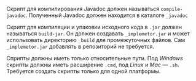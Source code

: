 Скрипт для компилирования Javadoc должен называться `compile-javadoc`.
Полученный Javadoc должен находится в каталоге `_javadoc`

Скрипт для компиляции и упаковки исходного кода в `.jar` должен называться `build-jar`.
Он должен создавать `_implemetor.jar` и может использовать директорию `_build` для промежуточных файлов.
Сам `_implemetor.jar` добавлять в репозиторий не требуется.

Сприпты должны иметь только относительные пути.
Под _Windows_ скрипты должны иметь расширение `.cmd`,
под _Linux_ и _Mac_ — `.sh`.
Требуется создать скрипты только для одной платформы.

